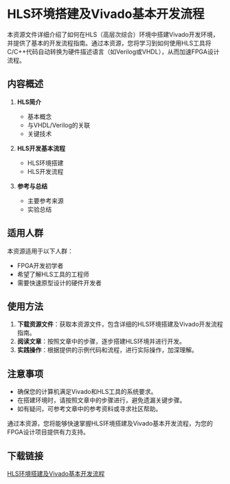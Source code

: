 # HLS环境搭建及Vivado基本开发流程

本资源文件详细介绍了如何在HLS（高层次综合）环境中搭建Vivado开发环境，并提供了基本的开发流程指南。通过本资源，您将学习到如何使用HLS工具将C/C++代码自动转换为硬件描述语言（如Verilog或VHDL），从而加速FPGA设计流程。

## 内容概述

1. **HLS简介**
   - 基本概念
   - 与VHDL/Verilog的关联
   - 关键技术

2. **HLS开发基本流程**
   - HLS环境搭建
   - HLS开发流程

3. **参考与总结**
   - 主要参考来源
   - 实验总结

## 适用人群

本资源适用于以下人群：
- FPGA开发初学者
- 希望了解HLS工具的工程师
- 需要快速原型设计的硬件开发者

## 使用方法

1. **下载资源文件**：获取本资源文件，包含详细的HLS环境搭建及Vivado开发流程指南。
2. **阅读文章**：按照文章中的步骤，逐步搭建HLS环境并进行开发。
3. **实践操作**：根据提供的示例代码和流程，进行实际操作，加深理解。

## 注意事项

- 确保您的计算机满足Vivado和HLS工具的系统要求。
- 在搭建环境时，请按照文章中的步骤进行，避免遗漏关键步骤。
- 如有疑问，可参考文章中的参考资料或寻求社区帮助。

通过本资源，您将能够快速掌握HLS环境搭建及Vivado基本开发流程，为您的FPGA设计项目提供有力支持。

## 下载链接

[HLS环境搭建及Vivado基本开发流程](https://pan.quark.cn/s/c810a7da9b82)